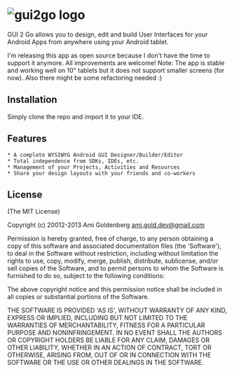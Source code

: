 ![gui2go logo](http://2.bp.blogspot.com/-2vq3kNMc8nc/TjJzK2fyJjI/AAAAAAAAGHs/lY2v4tPFJEY/s1600/blog_icon.png)
======

GUI 2 Go allows you to design, edit and build User Interfaces for your Android Apps from anywhere using your Android tablet.

I'm releasing this app as open source because I don't have the time to support it anymore. All improvements are welcome!
Note: The app is stable and working well on 10" tablets but it does not support smaller screens (for now). Also there might be some refactoring needed :)

## Installation

Simply clone the repo and import it to your IDE.

## Features

	* A complete WYSIWYG Android GUI Designer/Builder/Editor
    * Total independence from SDKs, IDEs, etc.
    * Management of your Projects, Activities and Resources
    * Share your design layouts with your friends and co-workers
	
## License 

(The MIT License)

Copyright (c) 20012-2013 Ami Goldenberg <ami.gold.dev@gmail.com>

Permission is hereby granted, free of charge, to any person obtaining a copy of this software and associated documentation files (the 'Software'), to deal in the Software without restriction, including without limitation the rights to use, copy, modify, merge, publish, distribute, sublicense, and/or sell copies of the Software, and to permit persons to whom the Software is furnished to do so, subject to the following conditions:

The above copyright notice and this permission notice shall be included in all copies or substantial portions of the Software.

THE SOFTWARE IS PROVIDED 'AS IS', WITHOUT WARRANTY OF ANY KIND, EXPRESS OR IMPLIED, INCLUDING BUT NOT LIMITED TO THE WARRANTIES OF MERCHANTABILITY, FITNESS FOR A PARTICULAR PURPOSE AND NONINFRINGEMENT. IN NO EVENT SHALL THE AUTHORS OR COPYRIGHT HOLDERS BE LIABLE FOR ANY CLAIM, DAMAGES OR OTHER LIABILITY, WHETHER IN AN ACTION OF CONTRACT, TORT OR OTHERWISE, ARISING FROM, OUT OF OR IN CONNECTION WITH THE SOFTWARE OR THE USE OR OTHER DEALINGS IN THE SOFTWARE.